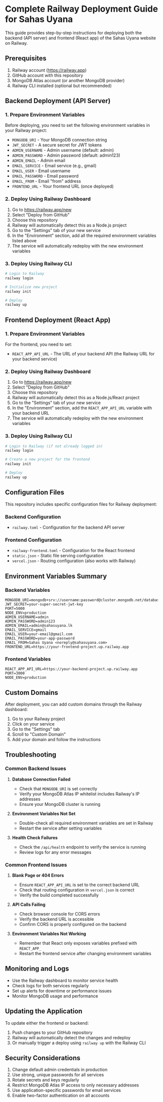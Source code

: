 # Complete Railway Deployment Guide for Sahas Uyana

This guide provides step-by-step instructions for deploying both the backend (API server) and frontend (React app) of the Sahas Uyana website on Railway.

## Prerequisites

1. Railway account (https://railway.app)
2. GitHub account with this repository
3. MongoDB Atlas account (or another MongoDB provider)
4. Railway CLI installed (optional but recommended)

## Backend Deployment (API Server)

### 1. Prepare Environment Variables

Before deploying, you need to set the following environment variables in your Railway project:

- `MONGODB_URI` - Your MongoDB connection string
- `JWT_SECRET` - A secure secret for JWT tokens
- `ADMIN_USERNAME` - Admin username (default: admin)
- `ADMIN_PASSWORD` - Admin password (default: admin123)
- `ADMIN_EMAIL` - Admin email
- `EMAIL_SERVICE` - Email service (e.g., gmail)
- `EMAIL_USER` - Email username
- `EMAIL_PASSWORD` - Email password
- `EMAIL_FROM` - Email "from" address
- `FRONTEND_URL` - Your frontend URL (once deployed)

### 2. Deploy Using Railway Dashboard

1. Go to https://railway.app/new
2. Select "Deploy from GitHub"
3. Choose this repository
4. Railway will automatically detect this as a Node.js project
5. Go to the "Settings" tab of your new service
6. In the "Environment" section, add all the required environment variables listed above
7. The service will automatically redeploy with the new environment variables

### 3. Deploy Using Railway CLI

```bash
# Login to Railway
railway login

# Initialize new project
railway init

# Deploy
railway up
```

## Frontend Deployment (React App)

### 1. Prepare Environment Variables

For the frontend, you need to set:

- `REACT_APP_API_URL` - The URL of your backend API (the Railway URL for your backend service)

### 2. Deploy Using Railway Dashboard

1. Go to https://railway.app/new
2. Select "Deploy from GitHub"
3. Choose this repository
4. Railway will automatically detect this as a Node.js/React project
5. Go to the "Settings" tab of your new service
6. In the "Environment" section, add the `REACT_APP_API_URL` variable with your backend URL
7. The service will automatically redeploy with the new environment variables

### 3. Deploy Using Railway CLI

```bash
# Login to Railway (if not already logged in)
railway login

# Create a new project for the frontend
railway init

# Deploy
railway up
```

## Configuration Files

This repository includes specific configuration files for Railway deployment:

### Backend Configuration
- `railway.toml` - Configuration for the backend API server

### Frontend Configuration
- `railway-frontend.toml` - Configuration for the React frontend
- `static.json` - Static file serving configuration
- `vercel.json` - Routing configuration (also works with Railway)

## Environment Variables Summary

### Backend Variables
```
MONGODB_URI=mongodb+srv://username:password@cluster.mongodb.net/database
JWT_SECRET=your-super-secret-jwt-key
PORT=5000
NODE_ENV=production
ADMIN_USERNAME=admin
ADMIN_PASSWORD=admin123
ADMIN_EMAIL=admin@sahasuyana.lk
EMAIL_SERVICE=gmail
EMAIL_USER=your-email@gmail.com
EMAIL_PASSWORD=your-app-password
EMAIL_FROM=Sahas Uyana <noreply@sahasuyana.com>
FRONTEND_URL=https://your-frontend-project.up.railway.app
```

### Frontend Variables
```
REACT_APP_API_URL=https://your-backend-project.up.railway.app
PORT=3000
NODE_ENV=production
```

## Custom Domains

After deployment, you can add custom domains through the Railway dashboard:

1. Go to your Railway project
2. Click on your service
3. Go to the "Settings" tab
4. Scroll to "Custom Domain"
5. Add your domain and follow the instructions

## Troubleshooting

### Common Backend Issues

1. **Database Connection Failed**
   - Check that `MONGODB_URI` is set correctly
   - Verify your MongoDB Atlas IP whitelist includes Railway's IP addresses
   - Ensure your MongoDB cluster is running

2. **Environment Variables Not Set**
   - Double-check all required environment variables are set in Railway
   - Restart the service after setting variables

3. **Health Check Failures**
   - Check the `/api/health` endpoint to verify the service is running
   - Review logs for any error messages

### Common Frontend Issues

1. **Blank Page or 404 Errors**
   - Ensure `REACT_APP_API_URL` is set to the correct backend URL
   - Check that routing configuration in `vercel.json` is correct
   - Verify the build completed successfully

2. **API Calls Failing**
   - Check browser console for CORS errors
   - Verify the backend URL is accessible
   - Confirm CORS is properly configured on the backend

3. **Environment Variables Not Working**
   - Remember that React only exposes variables prefixed with `REACT_APP_`
   - Restart the frontend service after changing environment variables

## Monitoring and Logs

- Use the Railway dashboard to monitor service health
- Check logs for both services regularly
- Set up alerts for downtime or performance issues
- Monitor MongoDB usage and performance

## Updating the Application

To update either the frontend or backend:

1. Push changes to your GitHub repository
2. Railway will automatically detect the changes and redeploy
3. Or manually trigger a deploy using `railway up` with the Railway CLI

## Security Considerations

1. Change default admin credentials in production
2. Use strong, unique passwords for all services
3. Rotate secrets and keys regularly
4. Restrict MongoDB Atlas IP access to only necessary addresses
5. Use application-specific passwords for email services
6. Enable two-factor authentication on all accounts